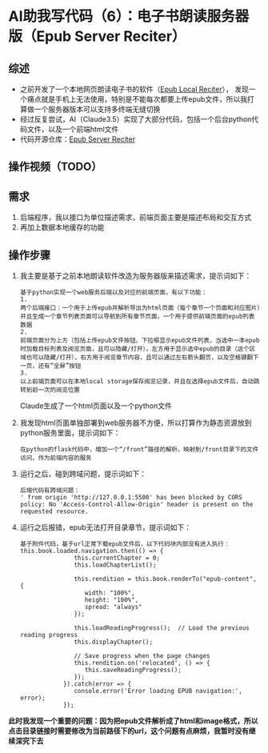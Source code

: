 # AI助我写代码（6）：电子书朗读服务器版（Epub Server Reciter）

## 综述

* 之前开发了一个本地网页朗读电子书的软件（[Epub Local Reciter](https://github.com/winglight/epub-local-reciter)）， 发现一个痛点就是手机上无法使用，特别是不能每次都要上传epub文件，所以我打算做一个服务器版本可以支持多终端无缝切换
* 经过反复尝试，AI（Claude3.5）实现了大部分代码，包括一个后台python代码文件，以及一个前端html文件
* 代码开源仓库：[Epub Server Reciter](https://github.com/winglight/epub-server-reciter)

## 操作视频（TODO）

## 需求
1. 后端程序，我以接口为单位描述需求，前端页面主要是描述布局和交互方式
2. 再加上数据本地缓存的功能
   
## 操作步骤

1. 我主要是基于之前本地朗读软件改造为服务器版来描述需求，提示词如下：
   ```
   基于python实现一个web服务后端以及对应的前端页面，有以下功能：
   1.
   两个后端接口：一个用于上传epub并解析导出为html页面（每个章节一个页面和对应图片）并且生成一个章节列表页面可以导航到所有章节页面，一个用于提供前端页面的epub列表数据
   2.
   前端页面分为上方（包括上传epub文件按钮、下拉框显示epub文件列表，当选中一本epub时加载目标列表及阅览页面，且可以隐藏/打开），左方用于显示选中epub的目录（这个区域也可以隐藏/打开），右方用于阅览章节内容，且可以通过左右箭头翻页，以及空格键翻下一页，还有”全屏”按钮
   3.
   以上前端页面可以在本地local storage保存阅览记录，并且在选择epub文件后，自动跳转到前一次的阅览位置
   ```
   Claude生成了一个html页面以及一个python文件

2. 我发现html页面单独部署到web服务器不方便，所以打算作为静态资源放到python服务里面，提示词如下：

   ```
   在python的flask代码中，增加一个“/front”路径的解析，映射到/front目录下的文件访问，作为前端内容的服务
   ```

3. 运行之后，碰到跨域问题，提示词如下：
   ```
   后端代码有跨域问题：
   ' from origin 'http://127.0.0.1:5500' has been blocked by CORS policy: No 'Access-Control-Allow-Origin' header is present on the requested resource.
   ```

4. 运行之后报错，epub无法打开目录章节，提示词如下：
   ```
   基于附件代码，基于url正常下载epub文件后，以下代码块内部没有进入执行：
   this.book.loaded.navigation.then(() => {
                  this.currentChapter = 0;
                  this.loadChapterList();
                  
                  this.rendition = this.book.renderTo("epub-content", {
                     width: "100%",
                     height: "100%",
                     spread: "always"
                  });
      
                  this.loadReadingProgress();  // Load the previous reading progress
                  this.displayChapter();
      
                  // Save progress when the page changes
                  this.rendition.on('relocated', () => {
                     this.saveReadingProgress();
                  });
               }).catch(error => {
                  console.error('Error loading EPUB navigation:', error);
               });
   ```

**此时我发现一个重要的问题：因为把epub文件解析成了html和image格式，所以点击目录链接时需要修改为当前路径下的url，这个问题有点麻烦，我暂时没有继续深究下去**